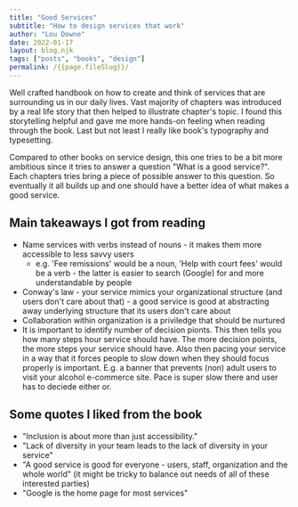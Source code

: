 ```yaml
---
title: "Good Services"
subtitle: "How to design services that work"
author: "Lou Downe"
date: 2022-01-17
layout: blog.njk
tags: ["posts", "books", "design"]
permalink: /{{page.fileSlug}}/
---
```


Well crafted handbook on how to create and think of services that are surrounding us in our daily lives. Vast majority of chapters was introduced by a real life story that then helped to illustrate chapter's topic. I found this storytelling helpful and gave me more hands-on feeling when reading through the book. Last but not least I really like book's typography and typesetting.

Compared to other books on service design, this one tries to be a bit more ambitious since it tries to answer a question "What is a good service?". Each chapters tries bring a piece of possible answer to this question. So eventually it all builds up and one should have a better idea of what makes a good service.

## Main takeaways I got from reading

- Name services with verbs instead of nouns - it makes them more accessible to less savvy users
  - e.g. 'Fee remissions' would be a noun, 'Help with court fees' would be a verb - the latter is easier to search (Google) for and more understandable by people
- Conway's law - your service mimics your organizational structure (and users don't care about that) - a good service is good at abstracting away underlying structure that its users don't care about
- Collaboration within organization is a priviledge that should be nurtured
- It is important to identify number of decision pionts. This then tells you how many steps hour service should have. The more decision points, the more steps your service should have. Also then pacing your service in a way that it forces people to slow down when they should focus properly is important. E.g. a banner that prevents (non) adult users to visit your alcohol e-commerce site. Pace is super slow there and user has to deciede either or.

## Some quotes I liked from the book

- "Inclusion is about more than just accessibility."
- "Lack of diversity in your team leads to the lack of diversity in your service"
- "A good service is good for everyone - users, staff, organization and the whole world" (it might be tricky to balance out needs of all of these interested parties)
- "Google is the home page for most services"
